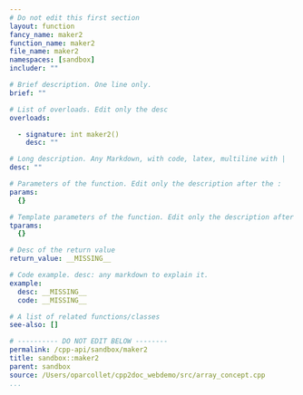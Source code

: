 ```yaml
---
# Do not edit this first section
layout: function
fancy_name: maker2
function_name: maker2
file_name: maker2
namespaces: [sandbox]
includer: ""

# Brief description. One line only.
brief: ""

# List of overloads. Edit only the desc
overloads:

  - signature: int maker2()
    desc: ""

# Long description. Any Markdown, with code, latex, multiline with |
desc: ""

# Parameters of the function. Edit only the description after the :
params:
  {}

# Template parameters of the function. Edit only the description after the :
tparams:
  {}

# Desc of the return value
return_value: __MISSING__

# Code example. desc: any markdown to explain it.
example:
  desc: __MISSING__
  code: __MISSING__

# A list of related functions/classes
see-also: []

# ---------- DO NOT EDIT BELOW --------
permalink: /cpp-api/sandbox/maker2
title: sandbox::maker2
parent: sandbox
source: /Users/oparcollet/cpp2doc_webdemo/src/array_concept.cpp
...
```


